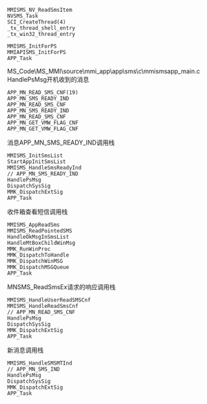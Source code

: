 ```
MMISMS_NV_ReadSmsItem
NVSMS_Task
SCI_CreateThread(4)
_tx_thread_shell_entry
_tx_win32_thread_entry
```

```
MMISMS_InitForPS
MMIAPISMS_InitForPS
APP_Task
```

MS_Code\MS_MMI\source\mmi_app\app\sms\c\mmismsapp_main.c
HandlePsMsg开机收到的消息
```
APP_MN_READ_SMS_CNF(19)
APP_MN_SMS_READY_IND
APP_MN_READ_SMS_CNF
APP_MN_SMS_READY_IND
APP_MN_READ_SMS_CNF
APP_MN_GET_VMW_FLAG_CNF
APP_MN_GET_VMW_FLAG_CNF
```

消息APP_MN_SMS_READY_IND调用栈
```
MMISMS_InitSmsList
StartAppInitSmsList
MMISMS_HandleSmsReadyInd
// APP_MN_SMS_READY_IND
HandlePsMsg
DispatchSysSig
MMK_DispatchExtSig
APP_Task
```

收件箱查看短信调用栈
```
MMISMS_AppReadSms
MMISMS_ReadPointedSMS
HandleOkMsgInSmsList
HandleMtBoxChildWinMsg
MMK_RunWinProc
MMK_DispatchToHandle
MMK_DispatchWinMSG
MMK_DispatchMSGQueue
APP_Task
```

MNSMS_ReadSmsEx请求的响应调用栈
```
MMISMS_HandleUserReadSMSCnf
MMISMS_HandleReadSmsCnf
// APP_MN_READ_SMS_CNF
HandlePsMsg
DispatchSysSig
MMK_DispatchExtSig
APP_Task
```

新消息调用栈
```
MMISMS_HandleSMSMTInd
// APP_MN_SMS_IND
HandlePsMsg
DispatchSysSig
MMK_DispatchExtSig
APP_Task
```
